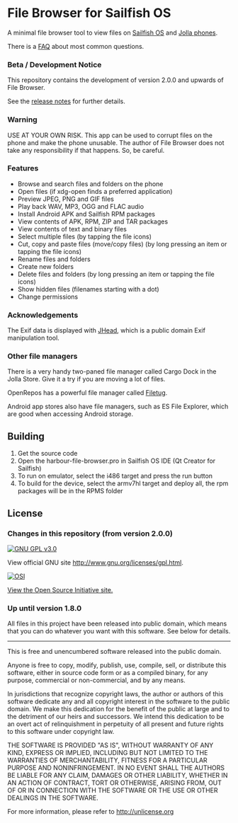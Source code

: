 # File Browser for Sailfish OS

A minimal file browser tool to view files on
[Sailfish OS](https://sailfishos.org/) and
[Jolla phones](http://jolla.com/).

There is a [FAQ](https://github.com/ichthyosaurus/harbour-file-browser/blob/master/FAQ.md)
about most common questions.

### Beta / Development Notice

This repository contains the development of version 2.0.0 and upwards of File Browser.

See the [release notes](https://github.com/ichthyosaurus/harbour-file-browser/blob/master/CHANGELOG.md)
for further details.


### Warning

USE AT YOUR OWN RISK. This app can be used to corrupt files on the phone
and make the phone unusable. The author of File Browser does not take any
responsibility if that happens. So, be careful.

### Features

 * Browse and search files and folders on the phone
 * Open files (if xdg-open finds a preferred application)
 * Preview JPEG, PNG and GIF files
 * Play back WAV, MP3, OGG and FLAC audio
 * Install Android APK and Sailfish RPM packages
 * View contents of APK, RPM, ZIP and TAR packages
 * View contents of text and binary files
 * Select multiple files (by tapping the file icons)
 * Cut, copy and paste files (move/copy files) (by long pressing an
   item or tapping the file icons)
 * Rename files and folders
 * Create new folders
 * Delete files and folders (by long pressing an item or tapping
   the file icons)
 * Show hidden files (filenames starting with a dot)
 * Change permissions

### Acknowledgements

The Exif data is displayed with [JHead](http://www.sentex.net/~mwandel/jhead/),
which is a public domain Exif manipulation tool.

### Other file managers

There is a very handy two-paned file manager called Cargo Dock
in the Jolla Store. Give it a try if you are moving a lot of files.

OpenRepos has a powerful file manager called
[Filetug](https://openrepos.net/content/matoking/filetug).

Android app stores also have file managers, such as ES File Explorer,
which are good when accessing Android storage.

## Building

1. Get the source code
2. Open the harbour-file-browser.pro in Sailfish OS IDE
   (Qt Creator for Sailfish)
3. To run on emulator, select the i486 target and press the run button
4. To build for the device, select the armv7hl target and deploy all,
   the rpm packages will be in the RPMS folder

## License

### Changes in this repository (from version 2.0.0)

[![GNU GPL v3.0](http://www.gnu.org/graphics/gplv3-127x51.png)](http://www.gnu.org/licenses/gpl.html)

View official GNU site <http://www.gnu.org/licenses/gpl.html>.

[![OSI](http://opensource.org/trademarks/opensource/OSI-Approved-License-100x137.png)](https://opensource.org/licenses/GPL-3.0)

[View the Open Source Initiative site.](https://opensource.org/licenses/GPL-3.0)


### Up until version 1.8.0

All files in this project have been released into public domain, which
means that you can do whatever you want with this software. See below
for details.

***

This is free and unencumbered software released into the public domain.

Anyone is free to copy, modify, publish, use, compile, sell, or
distribute this software, either in source code form or as a compiled
binary, for any purpose, commercial or non-commercial, and by any
means.

In jurisdictions that recognize copyright laws, the author or authors
of this software dedicate any and all copyright interest in the
software to the public domain. We make this dedication for the benefit
of the public at large and to the detriment of our heirs and
successors. We intend this dedication to be an overt act of
relinquishment in perpetuity of all present and future rights to this
software under copyright law.

THE SOFTWARE IS PROVIDED "AS IS", WITHOUT WARRANTY OF ANY KIND,
EXPRESS OR IMPLIED, INCLUDING BUT NOT LIMITED TO THE WARRANTIES OF
MERCHANTABILITY, FITNESS FOR A PARTICULAR PURPOSE AND NONINFRINGEMENT.
IN NO EVENT SHALL THE AUTHORS BE LIABLE FOR ANY CLAIM, DAMAGES OR
OTHER LIABILITY, WHETHER IN AN ACTION OF CONTRACT, TORT OR OTHERWISE,
ARISING FROM, OUT OF OR IN CONNECTION WITH THE SOFTWARE OR THE USE OR
OTHER DEALINGS IN THE SOFTWARE.

For more information, please refer to <http://unlicense.org>

